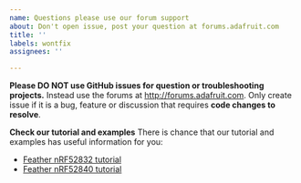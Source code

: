 ```yaml
---
name: Questions please use our forum support
about: Don't open issue, post your question at forums.adafruit.com
title: ''
labels: wontfix
assignees: ''

---
```


**Please DO NOT use GitHub issues for question or troubleshooting projects.**  Instead use the forums at http://forums.adafruit.com. Only create issue if it is a bug, feature  or discussion that requires **code changes to resolve**.

**Check our tutorial and examples** There is chance that our tutorial and examples has useful information for you:
- [Feather nRF52832 tutorial](https://learn.adafruit.com/bluefruit-nrf52-feather-learning-guide) 
- [Feather nRF52840 tutorial](https://learn.adafruit.com/introducing-the-adafruit-nrf52840-feather)

